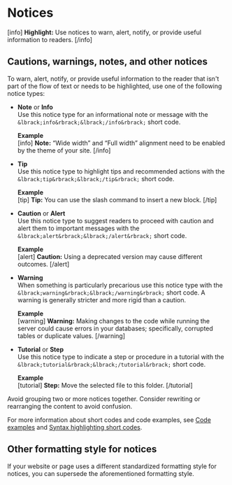 # Notices

[info] **Highlight:** Use notices to warn, alert, notify, or provide useful information to readers. [/info]  

## Cautions, warnings, notes, and other notices

To warn, alert, notify, or provide useful information to the reader that isn't part of the flow of text or needs to be highlighted, use one of the following notice types:

- **Note** or **Info**  
  Use this notice type for an informational note or message with the `&lbrack;info&rbrack;&lbrack;/info&rbrack;` short code.  

  **Example**  
  [info] **Note:** “Wide width” and “Full width” alignment need to be enabled by the theme of your site. [/info]  

- **Tip**  
  Use this notice type to highlight tips and recommended actions with the `&lbrack;tip&rbrack;&lbrack;/tip&rbrack;` short code.  

  **Example**  
  [tip] **Tip:** You can use the slash command to insert a new block. [/tip]  

- **Caution** or **Alert**  
  Use this notice type to suggest readers to proceed with caution and alert them to important messages with the `&lbrack;alert&rbrack;&lbrack;/alert&rbrack;` short code.

  **Example**  
  [alert] **Caution:** Using a deprecated version may cause different outcomes. [/alert]  

- **Warning**  
  When something is particularly precarious use this notice type with the `&lbrack;warning&rbrack;&lbrack;/warning&rbrack;` short code. A warning is generally stricter and more rigid than a caution.

  **Example**  
  [warning] **Warning:** Making changes to the code while running the server could cause errors in your databases; specifically, corrupted tables or duplicate values. [/warning]  

- **Tutorial** or **Step**  
  Use this notice type to indicate a step or procedure in a tutorial with the `&lbrack;tutorial&rbrack;&lbrack;/tutorial&rbrack;` short code.  

  **Example**  
  [tutorial] **Step:** Move the selected file to this folder. [/tutorial]  

Avoid grouping two or more notices together. Consider rewriting or rearranging the content to avoid confusion.  

For more information about short codes and code examples, see [Code examples](https://make.wordpress.org/docs/style-guide/developer-content/code-examples/) and [Syntax highlighting short codes](https://plugins.trac.wordpress.org/browser/syntaxhighlighter/trunk/syntaxhighlighter.php#L173).

## Other formatting style for notices

If your website or page uses a different standardized formatting style for notices, you can supersede the aforementioned formatting style.
